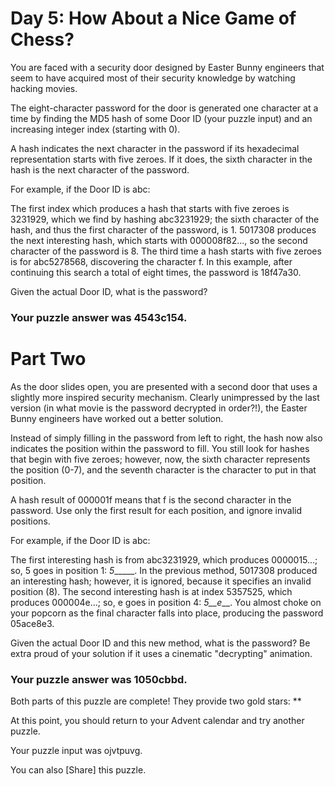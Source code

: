 #  Day 5: How About a Nice Game of Chess? 
You are faced with a security door designed by Easter Bunny engineers that seem to have acquired most of their security knowledge by watching hacking movies.

The eight-character password for the door is generated one character at a time by finding the MD5 hash of some Door ID (your puzzle input) and an increasing integer index (starting with 0).

A hash indicates the next character in the password if its hexadecimal representation starts with five zeroes. If it does, the sixth character in the hash is the next character of the password.

For example, if the Door ID is abc:

The first index which produces a hash that starts with five zeroes is 3231929, which we find by hashing abc3231929; the sixth character of the hash, and thus the first character of the password, is 1.
5017308 produces the next interesting hash, which starts with 000008f82..., so the second character of the password is 8.
The third time a hash starts with five zeroes is for abc5278568, discovering the character f.
In this example, after continuing this search a total of eight times, the password is 18f47a30.

Given the actual Door ID, what is the password?

### Your puzzle answer was 4543c154.

#  Part Two 
As the door slides open, you are presented with a second door that uses a slightly more inspired security mechanism. Clearly unimpressed by the last version (in what movie is the password decrypted in order?!), the Easter Bunny engineers have worked out a better solution.

Instead of simply filling in the password from left to right, the hash now also indicates the position within the password to fill. You still look for hashes that begin with five zeroes; however, now, the sixth character represents the position (0-7), and the seventh character is the character to put in that position.

A hash result of 000001f means that f is the second character in the password. Use only the first result for each position, and ignore invalid positions.

For example, if the Door ID is abc:

The first interesting hash is from abc3231929, which produces 0000015...; so, 5 goes in position 1: _5______.
In the previous method, 5017308 produced an interesting hash; however, it is ignored, because it specifies an invalid position (8).
The second interesting hash is at index 5357525, which produces 000004e...; so, e goes in position 4: _5__e___.
You almost choke on your popcorn as the final character falls into place, producing the password 05ace8e3.

Given the actual Door ID and this new method, what is the password? Be extra proud of your solution if it uses a cinematic "decrypting" animation.

### Your puzzle answer was 1050cbbd.

Both parts of this puzzle are complete! They provide two gold stars: **

At this point, you should return to your Advent calendar and try another puzzle.

Your puzzle input was ojvtpuvg.

You can also [Share] this puzzle.